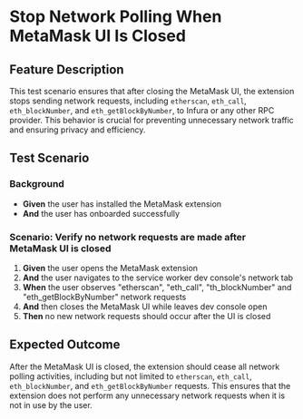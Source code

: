 # Stop Network Polling When MetaMask UI Is Closed

## Feature Description

This test scenario ensures that after closing the MetaMask UI, the extension stops sending network requests, including `etherscan`, `eth_call`, `eth_blockNumber`, and `eth_getBlockByNumber`, to Infura or any other RPC provider. This behavior is crucial for preventing unnecessary network traffic and ensuring privacy and efficiency.

## Test Scenario

### Background

- **Given** the user has installed the MetaMask extension
- **And** the user has onboarded successfully

### Scenario: Verify no network requests are made after MetaMask UI is closed

1. **Given** the user opens the MetaMask extension
2. **And** the user navigates to the service worker dev console's network tab
3. **When** the user observes "etherscan", "eth_call", "th_blockNumber" and "eth_getBlockByNumber" network requests
4. **And** then closes the MetaMask UI while leaves dev console open
5. **Then** no new network requests should occur after the UI is closed

## Expected Outcome

After the MetaMask UI is closed, the extension should cease all network polling activities, including but not limited to `etherscan`, `eth_call`, `eth_blockNumber`, and `eth_getBlockByNumber` requests. This ensures that the extension does not perform any unnecessary network requests when it is not in use by the user.
